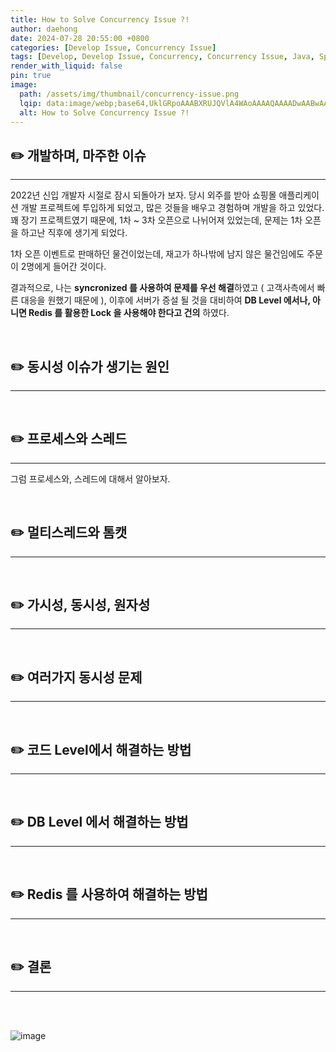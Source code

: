 ```yaml
---
title: How to Solve Concurrency Issue ?!
author: daehong
date: 2024-07-28 20:55:00 +0800
categories: [Develop Issue, Concurrency Issue]
tags: [Develop, Develop Issue, Concurrency, Concurrency Issue, Java, Spring, Issue]
render_with_liquid: false
pin: true
image:
  path: /assets/img/thumbnail/concurrency-issue.png
  lqip: data:image/webp;base64,UklGRpoAAABXRUJQVlA4WAoAAAAQAAAADwAABwAAQUxQSDIAAAARL0AmbZurmr57yyIiqE8oiG0bejIYEQTgqiDA9vqnsUSI6H+oAERp2HZ65qP/VIAWAFZQOCBCAAAA8AEAnQEqEAAIAAVAfCWkAALp8sF8rgRgAP7o9FDvMCkMde9PK7euH5M1m6VWoDXf2FkP3BqV0ZYbO6NA/VFIAAAA
  alt: How to Solve Concurrency Issue ?!
---
```


## ✏️ 개발하며, 마주한 이슈
---
2022년 신입 개발자 시절로 잠시 되돌아가 보자.
당시 외주를 받아 쇼핑몰 애플리케이션 개발 프로젝트에 투입하게 되었고, 많은 것들을 배우고 경험하며 개발을 하고 있었다.
꽤 장기 프로젝트였기 때문에, 1차 ~ 3차 오픈으로 나뉘어져 있었는데, 문제는 1차 오픈을 하고난 직후에 생기게 되었다.

1차 오픈 이벤트로 판매하던 물건이었는데, 재고가 하나밖에 남지 않은 물건임에도 주문이 2명에게 들어간 것이다.

결과적으로, 나는 **syncronized 를 사용하여 문제를 우선 해결**하였고 ( 고객사측에서 빠른 대응을 원했기 때문에 ),
이후에 서버가 증설 될 것을 대비하여 **DB Level 에서나, 아니면 Redis 를 활용한 Lock 을 사용해야 한다고 건의** 하였다.

<br>

## ✏️ 동시성 이슈가 생기는 원인
---


<br>

## ✏️ 프로세스와 스레드
---
그럼 프로세스와, 스레드에 대해서 알아보자.

<br>

## ✏️ 멀티스레드와 톰캣
---

<br>

## ✏️ 가시성, 동시성, 원자성
---

<br>

## ✏️ 여러가지 동시성 문제
---

<br>

## ✏️ 코드 Level에서 해결하는 방법
---



<br>

## ✏️ DB Level 에서 해결하는 방법
---

<br>

## ✏️ Redis 를 사용하여 해결하는 방법
---

<br>

## ✏️ 결론
---

<br>

<br>

![image](https://github.com/user-attachments/assets/85c6eb1b-ac65-4906-a278-6f36349c261a)
